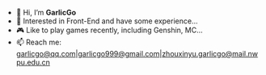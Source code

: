 - 👋 Hi, I’m **GarlicGo**
- 👀 Interested in Front-End and have some experience...
- 🎮 Like to play games recently, including Genshin, MC...
- 📫 Reach me:  garlicgo@qq.com|garlicgo999@gmail.com|zhouxinyu.garlicgo@mail.nwpu.edu.cn
